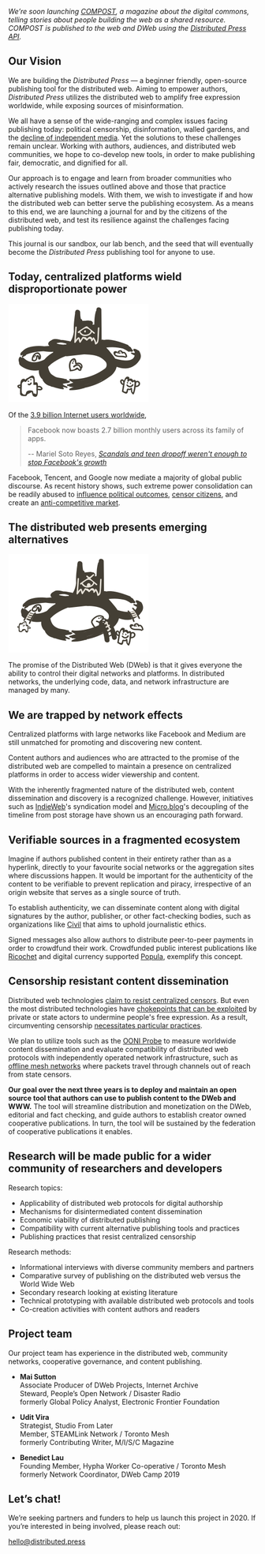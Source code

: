 *We’re soon launching [COMPOST](https://compost.digital), a magazine about the digital commons, telling stories about people building the web as a shared resource. COMPOST is published to the web and DWeb using the [Distributed Press API](https://github.com/hyphacoop/api.distributed.press).*

## Our Vision

We are building the _Distributed Press_ — a beginner friendly, open-source publishing tool for the distributed web. Aiming to empower authors, _Distributed Press_ utilizes the distributed web to amplify free expression worldwide, while exposing sources of misinformation.

We all have a sense of the wide-ranging and complex issues facing publishing today: political censorship, disinformation, walled gardens, and the [decline of independent media][decline of independent media]. Yet the solutions to these challenges remain unclear. Working with authors, audiences, and distributed web communities, we hope to co-develop new tools, in order to make publishing fair, democratic, and dignified for all.

Our approach is to engage and learn from broader communities who actively research the issues outlined above and those that practice alternative publishing models. With them, we wish to investigate if and how the distributed web can better serve the publishing ecosystem. As a means to this end, we are launching a journal for and by the citizens of the distributed web, and test its resilience against the challenges facing publishing today.

This journal is our sandbox, our lab bench, and the seed that will eventually become the _Distributed Press_ publishing tool for anyone to use.

[decline of independent media]: https://www.cima.ned.org/publication/confronting-the-crisis-in-independent-media/

## Today, centralized platforms wield disproportionate power

![distributed-press-0](img/distributed-press-0.svg)

Of the [3.9 billion Internet users worldwide][3.9 billion Internet users worldwide],

>Facebook now boasts 2.7 billion monthly users across its family of apps.
>
> -- Mariel Soto Reyes, _[Scandals and teen dropoff weren't enough to stop Facebook's growth][Scandals and teen dropoff weren't enough to stop Facebook's growth]_

Facebook, Tencent, and Google now mediate a majority of global public discourse. As recent history shows, such extreme power consolidation can be readily abused to [influence political outcomes][influence political outcomes], [censor citizens][censor citizens], and create an [anti-competitive market][anti-competitive market].

[3.9 billion Internet users worldwide]: https://www.statista.com/topics/1145/internet-usage-worldwide/
[Scandals and teen dropoff weren't enough to stop Facebook's growth]: https://www.businessinsider.com/facebook-grew-monthly-average-users-in-q1-2019-4
[censor citizens]: https://citizenlab.ca/tag/wechat/
[influence political outcomes]: https://en.wikipedia.org/wiki/Facebook%E2%80%93Cambridge_Analytica_data_scandal
[anti-competitive market]: https://ec.europa.eu/commission/presscorner/detail/en/IP_19_1770

## The distributed web presents emerging alternatives

![distributed-press-1](img/distributed-press-1.svg)

The promise of the Distributed Web (DWeb) is that it gives everyone the ability to control their digital networks and platforms. In distributed networks, the underlying code, data, and network infrastructure are managed by many. 

## We are trapped by network effects

Centralized platforms with large networks like Facebook and Medium are still unmatched for promoting and discovering new content.

Content authors and audiences who are attracted to the promise of the distributed web are compelled to maintain a presence on centralized platforms in order to access wider viewership and content.

With the inherently fragmented nature of the distributed web, content dissemination and discovery is a recognized challenge. However, initiatives such as [IndieWeb][IndieWeb]'s syndication model and [Micro.blog][Micro.blog]'s decoupling of the timeline from post storage have shown us an encouraging path forward.

[IndieWeb]: https://indieweb.org
[Micro.blog]: https://micro.blog

## Verifiable sources in a fragmented ecosystem

Imagine if authors published content in their entirety rather than as a hyperlink, directly to your favourite social networks or the aggregation sites where discussions happen. It would be important for the authenticity of the content to be verifiable to prevent replication and piracy, irrespective of an origin website that serves as a single source of truth.

To establish authenticity, we can disseminate content along with digital signatures by the author, publisher, or other fact-checking bodies, such as organizations like [Civil][Civil] that aims to uphold journalistic ethics.

Signed messages also allow authors to distribute peer-to-peer payments in order to crowdfund their work. Crowdfunded public interest publications like [Ricochet][Ricochet] and digital currency supported [Popula][Popula], exemplify this concept.

[Civil]: https://civil.co
[Ricochet]: https://ricochet.media
[Popula]: https://popula.com

## Censorship resistant content dissemination

Distributed web technologies [claim to resist centralized censors][claim to resist centralized censors]. But even the most distributed technologies have [chokepoints that can be exploited][chokepoints that can be exploited] by private or state actors to undermine people's free expression. As a result, circumventing censorship [necessitates particular practices][necessitates particular practices].

We plan to utilize tools such as the [OONI Probe][OONI Probe] to measure worldwide content dissemination and evaluate compatibility of distributed web protocols with independently operated network infrastructure, such as [offline mesh networks][offline mesh networks] where packets travel through channels out of reach from state censors.

[claim to resist centralized censors]: https://ipfs.io/blog/24-uncensorable-wikipedia/
[chokepoints that can be exploited]: https://github.com/ipfs/ipfs/issues/419
[necessitates particular practices]: https://github.com/ipfs/notes/issues/281
[OONI Probe]: https://ooni.org/nettest/
[offline mesh networks]: https://edgeryders.eu/t/a-radically-new-internet-a-study-on-p2p-protocols-and-mesh-networks/9802

**Our goal over the next three years is to deploy and maintain an open source tool that authors can use to publish content to the DWeb and WWW.** The tool will streamline distribution and monetization on the DWeb, editorial and fact checking, and guide authors to establish creator owned cooperative publications. In turn, the tool will be sustained by the federation of cooperative publications it enables.


## Research will be made public for a wider community of researchers and developers

Research topics:
- Applicability of distributed web protocols for digital authorship
- Mechanisms for disintermediated content dissemination
- Economic viability of distributed publishing
- Compatibility with current alternative publishing tools and practices
- Publishing practices that resist centralized censorship

Research methods:
- Informational interviews with diverse community members and partners
- Comparative survey of publishing on the distributed web versus the World Wide Web
- Secondary research looking at existing literature
- Technical prototyping with available distributed web protocols and tools
- Co-creation activities with content authors and readers

## Project team
Our project team has experience in the distributed web, community networks, cooperative governance, and content publishing. 

- **Mai Sutton**  
Associate Producer of DWeb Projects, Internet Archive  
Steward, People’s Open Network / Disaster Radio  
formerly Global Policy Analyst, Electronic Frontier Foundation

- **Udit Vira**  
Strategist, Studio From Later  
Member, STEAMLink Network / Toronto Mesh  
formerly Contributing Writer, M/I/S/C Magazine

- **Benedict Lau**  
Founding Member, Hypha Worker Co-operative / Toronto Mesh  
formerly Network Coordinator, DWeb Camp 2019


## Let’s chat!
We’re seeking partners and funders to help us launch this project in 2020. If you’re interested in being involved, please reach out: 

[hello@distributed.press][hello@distributed.press]

[hello@distributed.press]: mailto:hello@distributed.press
